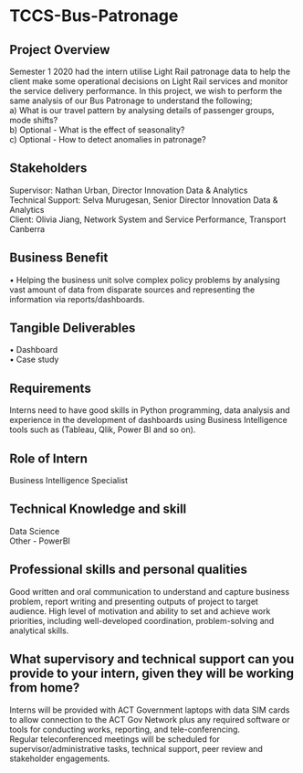 # TCCS-Bus-Patronage

## Project Overview
Semester 1 2020 had the intern utilise Light Rail patronage data to help the client make some operational decisions on Light Rail services and monitor the service delivery performance. 
In this project, we wish to perform the same analysis of our Bus Patronage to understand the following;  
a)	What is our travel pattern by analysing details of passenger groups, mode shifts?   
b)	Optional - What is the effect of seasonality?  
c)	Optional - How to detect anomalies in patronage?  

## Stakeholders
Supervisor: 		Nathan Urban, Director Innovation Data & Analytics  
Technical Support: 	Selva Murugesan, Senior Director Innovation Data & Analytics  
Client: 			Olivia Jiang, Network System and Service Performance, Transport Canberra  

## Business Benefit
•	Helping the business unit solve complex policy problems by analysing vast amount of data from disparate sources and representing the information via reports/dashboards.  

## Tangible Deliverables
•	Dashboard   
•	Case study  

## Requirements
Interns need to have good skills in Python programming, data analysis and experience in the development of dashboards using Business Intelligence tools such as (Tableau, Qlik, Power BI and so on).  

## Role of Intern
Business Intelligence Specialist  

## Technical Knowledge and skill
  Data Science  
  Other - PowerBI  

## Professional skills and personal qualities
Good written and oral communication to understand and capture business problem, report writing and presenting outputs of project to target audience. High level of motivation and ability to set and achieve work priorities, including well-developed coordination, problem-solving and analytical skills.  

## What supervisory and technical support can you provide to your intern, given they will be working from home? 
Interns will be provided with ACT Government laptops with data SIM cards to allow connection to the ACT Gov Network plus any required software or tools for conducting works, reporting, and tele-conferencing.  
Regular teleconferenced meetings will be scheduled for supervisor/administrative tasks, technical support, peer review and stakeholder engagements.

